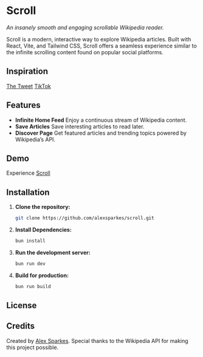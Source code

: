 # Scroll

_An insanely smooth and engaging scrollable Wikipedia reader._

Scroll is a modern, interactive way to explore Wikipedia articles. Built with React, Vite, and Tailwind CSS, Scroll offers a seamless experience similar to the infinite scrolling content found on popular social platforms.

## Inspiration

[The Tweet](https://x.com/tylerangert/status/1886560290864533983)
[TikTok](https://www.tiktok.com/foryou)

## Features

- **Infinite Home Feed** Enjoy a continuous stream of Wikipedia content.
- **Save Articles** Save interesting articles to read later.
- **Discover Page** Get featured articles and trending topics powered by Wikipedia’s API.

## Demo

Experience [Scroll](https://scroll.alexspark.es)

## Installation

1. **Clone the repository:**

   ```sh
   git clone https://github.com/alexsparkes/scroll.git
   ```

1. **Install Dependencies:**

   ```sh
   bun install
   ```

1. **Run the development server:**

   ```sh
   bun run dev
   ```

1. **Build for production:**

   ```sh
   bun run build
   ```

## License

## Credits

Created by [Alex Sparkes](https://alexspark.es). Special thanks to the Wikipedia API for making this project possible.
